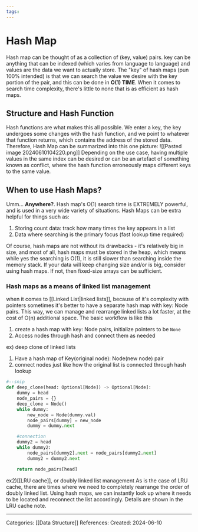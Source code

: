 ```yaml
---
tags:
---
```

# Hash Map
Hash map can be thought of as a collection of (key, value) pairs. key can be anything that can be indexed (which varies from language to language) and values are the data we want to actually store. The "key" of hash maps (pun 100% intended) is that we can search the value we desire with the key portion of the pair, and this can be done in **O(1) TIME**. When it comes to search time complexity, there's little to none that is as efficient as hash maps.

## Structure and Hash Function
Hash functions are what makes this all possible. We enter a key, the key undergoes some changes with the hash function, and we point to whatever that function returns, which contains the address of the stored data. Therefore, Hash Map can be summarized into this one picture:
![[Pasted image 20240610104220.png]]
Depending on the use case, having multiple values in the same index can be desired or can be an artefact of something known as conflict, where the hash function erroneously maps different keys to the same value.

## When to use Hash Maps?
Umm... **Anywhere?**. Hash map's O(1) search time is EXTREMELY powerful, and is used in a very wide variety of situations. Hash Maps can be extra helpful for things such as:
1) Storing count data: track how many times the key appears in a list
2) Data where searching is the primary focus (fast lookup time required)

Of course, hash maps are not without its drawbacks - it's relatively big in size, and most of all, hash maps must be stored in the heap, which means while yes the searching is O(1), it is still slower than searching inside the memory stack. If your data will keep changing size and/or is big, consider using hash maps. If not, then fixed-size arrays can be sufficient.

### Hash maps as a means of linked list management
when it comes to [[Linked List|linked lists]], because of it's complexity with pointers sometimes it's better to have a separate hash map with key: Node pairs. This way, we can manage and rearrange linked lists a lot faster, at the cost of O(n) additional space.
The basic workflow is like this 
1) create a hash map with key: Node pairs, initialize pointers to be `None`
2) Access nodes through hash and connect them as needed

ex) deep clone of linked lists
1) Have a hash map of Key(original node): Node(new node) pair
2) connect nodes just like how the original list is connected through hash lookup
``` python
#--snip
def deep_clone(head: Optional[Node]) -> Optional[Node]:
	dummy = head
	node_pairs = {}
	deep_clone = Node()
	while dummy:
		new_node = Node(dummy.val)
		node_pairs[dummy] = new_node
		dummy = dummy.next

	#connection
	dummy2 = head
	while dummy2:
		node_pairs[dummy2].next = node_pairs[dummy2.next]
		dummy2 = dummy2.next

	return node_pairs[head]
```

ex2)[[LRU cache]], or doubly linked list management
As is the case of LRU cache, there are times where we need to completely rearrange the order of doubly linked list. Using hash maps, we can instantly look up where it needs to be located and reconnect the list accordingly. Details are shown in the LRU cache note.

---
Categories: [[Data Structure]]
References:
Created: 2024-06-10
